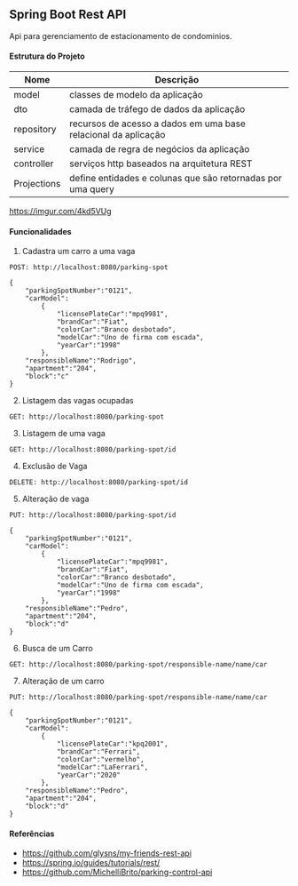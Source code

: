 ## Spring Boot Rest API
Api para gerenciamento de estacionamento de condominios.

#### Estrutura do Projeto

| Nome       | Descrição                                                            |
|------------|----------------------------------------------------------------------|
| model      | classes de modelo da aplicação                                       |
| dto        | camada de tráfego de dados da aplicação                              |
| repository | recursos de acesso a dados em uma base relacional da aplicação       |
| service    | camada de regra de negócios da aplicação                             |
| controller | serviços http baseados na arquitetura REST                           |
| Projections| define entidades e colunas que são retornadas por uma query          |


https://imgur.com/4kd5VUg

#### Funcionalidades
1. Cadastra um carro a uma vaga
```
POST: http://localhost:8080/parking-spot
```
```
{
	"parkingSpotNumber":"0121",
	"carModel":
		{
			"licensePlateCar":"mpq9981",
			"brandCar":"Fiat",
			"colorCar":"Branco desbotado",
			"modelCar":"Uno de firma com escada",
			"yearCar":"1998"
		},
	"responsibleName":"Rodrigo",
	"apartment":"204",
	"block":"c"
}
```

2. Listagem das vagas ocupadas
```
GET: http://localhost:8080/parking-spot
```

3. Listagem de uma vaga
```
GET: http://localhost:8080/parking-spot/id
```

4. Exclusão de Vaga
```
DELETE: http://localhost:8080/parking-spot/id
```

5. Alteração de vaga
```
PUT: http://localhost:8080/parking-spot/id
```
```
{
	"parkingSpotNumber":"0121",
	"carModel":
		{
			"licensePlateCar":"mpq9981",
			"brandCar":"Fiat",
			"colorCar":"Branco desbotado",
			"modelCar":"Uno de firma com escada",
			"yearCar":"1998"
		},
	"responsibleName":"Pedro",
	"apartment":"204",
	"block":"d"
}
```

6. Busca de um Carro
```
GET: http://localhost:8080/parking-spot/responsible-name/name/car
```

7. Alteração de um carro
```
PUT: http://localhost:8080/parking-spot/responsible-name/name/car
```
```
{
	"parkingSpotNumber":"0121",
	"carModel":
		{
			"licensePlateCar":"kpq2001",
			"brandCar":"Ferrari",
			"colorCar":"vermelho",
			"modelCar":"LaFerrari",
			"yearCar":"2020"
		},
	"responsibleName":"Pedro",
	"apartment":"204",
	"block":"d"
}
```

#### Referências
* https://github.com/glysns/my-friends-rest-api
* https://spring.io/guides/tutorials/rest/
* https://github.com/MichelliBrito/parking-control-api

